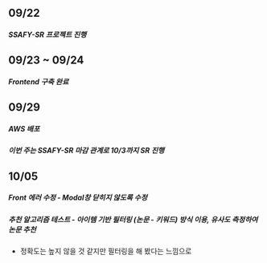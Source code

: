 ## 09/22

##### SSAFY-SR 프로젝트 진행

## 09/23 ~ 09/24

##### Frontend 구축 완료

## 09/29

##### AWS 배포

##### 이번 주는 SSAFY-SR 마감 관계로 10/3까지 SR 진행

## 10/05

##### Front 에러 수정 - Modal창 닫히지 않도록 수정

##### 추천 알고리즘 테스트 - 아이템 기반 필터링 (논문 - 키워드) 방식 이용, 유사도 측정하여 논문 추천
- 정확도는 높지 않을 것 같지만 필터링을 해 봤다는 느낌으로
